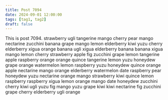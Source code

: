 ```yaml
---
title: Post 7094
date: 2024-09-01 12:00:00
tags: [tag1, tag2]
draft: false
---
```

This is post 7094.
strawberry
ugli
tangerine
mango
cherry
pear
mango
nectarine
zucchini
banana
grape
mango
lemon
elderberry
kiwi
yuzu
cherry
elderberry
xigua
orange
banana
ugli
xigua
elderberry
banana
banana
xigua
mango
lemon
cherry
strawberry
apple
fig
zucchini
grape
lemon
tangerine
apple
raspberry
orange
orange
quince
tangerine
lemon
yuzu
honeydew
grape
orange
watermelon
lemon
raspberry
yuzu
honeydew
quince
orange
apple
nectarine
mango
orange
elderberry
watermelon
date
raspberry
pear
honeydew
yuzu
nectarine
orange
mango
strawberry
kiwi
quince
lemon
raspberry
raspberry
xigua
lemon
orange
mango
date
honeydew
zucchini
cherry
kiwi
ugli
yuzu
fig
mango
yuzu
grape
kiwi
kiwi
nectarine
fig
zucchini
grape
cherry
elderberry
ugli
orange
